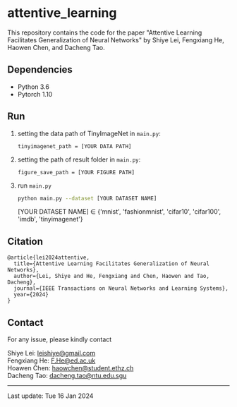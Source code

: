 # attentive_learning

This repository contains the code for the paper "Attentive Learning Facilitates Generalization of Neural Networks" by Shiye Lei, Fengxiang He, Haowen Chen, and Dacheng Tao.

## Dependencies

- Python 3.6
- Pytorch 1.10


## Run

1. setting the data path of TinyImageNet in `main.py`:

   `tinyimagenet_path = [YOUR DATA PATH]`

2. setting the path of result folder in `main.py`:

   `figure_save_path = [YOUR FIGURE PATH]`

3. run `main.py`

   ```bash
   python main.py --dataset [YOUR DATASET NAME]
   ```

   [YOUR DATASET NAME] ∈ {'mnist', 'fashionmnist', 'cifar10', 'cifar100', 'imdb', 'tinyimagenet'}


## Citation
```
@article{lei2024attentive,
  title={Attentive Learning Facilitates Generalization of Neural Networks},
  author={Lei, Shiye and He, Fengxiang and Chen, Haowen and Tao, Dacheng},
  journal={IEEE Transactions on Neural Networks and Learning Systems}, 
  year={2024}
}
```

## Contact

For any issue, please kindly contact

Shiye Lei: [leishiye@gmail.com](mailto:leishiye@gmail.com)  
Fengxiang He: [F.He@ed.ac.uk](mailto:F.He@ed.ac.uk)  
Hoawen Chen: [haowchen@student.ethz.ch](mailto:haowchen@student.ethz.ch)  
Dacheng Tao: [dacheng.tao@ntu.edu.sgu](mailto:dacheng.tao@ntu.edu.sg)

---

Last update: Tue 16 Jan 2024

